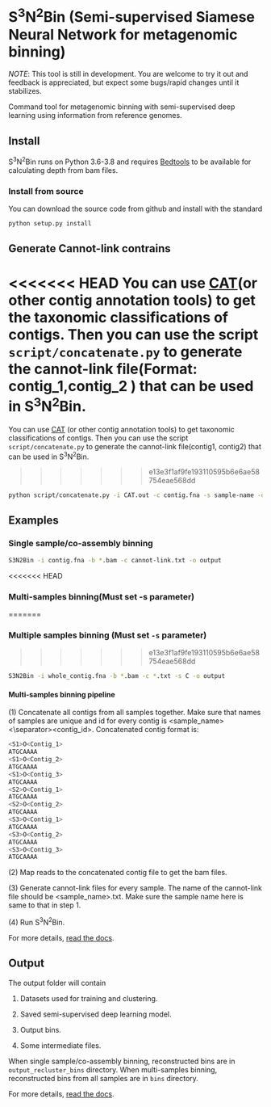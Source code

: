 # S<sup>3</sup>N<sup>2</sup>Bin (Semi-supervised Siamese Neural Network for metagenomic binning)


_NOTE_: This tool is still in development. You are welcome to try it out and
feedback is appreciated, but expect some bugs/rapid changes until it
stabilizes.

Command tool for metagenomic binning with semi-supervised deep learning using
information from reference genomes.

## Install

S<sup>3</sup>N<sup>2</sup>Bin runs on Python 3.6-3.8 and requires [Bedtools](https://github.com/arq5x/bedtools2) to be available for calculating depth from bam files.

### Install from source

You can download the source code from github and install with the standard

```bash
python setup.py install
```

## Generate Cannot-link contrains

<<<<<<< HEAD
  You can use [CAT](https://github.com/dutilh/CAT)(or other contig annotation tools) to get the taxonomic classifications of contigs. Then you can use the script `script/concatenate.py` to generate the cannot-link file(Format: contig_1,contig_2 ) that can be used in S<sup>3</sup>N<sup>2</sup>Bin. 
=======
You can use [CAT](https://github.com/dutilh/CAT) (or other contig annotation
tools) to get taxonomic classifications of contigs. Then you can use the script
`script/concatenate.py` to generate the cannot-link file(contig1, contig2)
that can be used in S<sup>3</sup>N<sup>2</sup>Bin.
>>>>>>> e13e3f1af9fe193110595b6e6ae58754eae568dd

```bash
python script/concatenate.py -i CAT.out -c contig.fna -s sample-name -o output
```

## Examples

### Single sample/co-assembly binning

```bash
S3N2Bin -i contig.fna -b *.bam -c cannot-link.txt -o output 
```

<<<<<<< HEAD
### Multi-samples binning(Must set -s parameter)
=======
### Multiple samples binning (Must set `-s` parameter)
>>>>>>> e13e3f1af9fe193110595b6e6ae58754eae568dd

```bash
S3N2Bin -i whole_contig.fna -b *.bam -c *.txt -s C -o output
```

#### Multi-samples binning pipeline

(1) Concatenate all contigs from all samples together. Make sure that names of samples are unique and id for every contig is <sample_name><\separator><contig_id>. Concatenated contig format is:

```bash
<S1>O<Contig_1>
ATGCAAAA
<S1>O<Contig_2>
ATGCAAAA
<S1>O<Contig_3>
ATGCAAAA
<S2>O<Contig_1>
ATGCAAAA
<S2>O<Contig_2>
ATGCAAAA
<S3>O<Contig_1>
ATGCAAAA
<S3>O<Contig_2>
ATGCAAAA
<S3>O<Contig_3>
ATGCAAAA
```

(2) Map reads to the concatenated contig file to get the bam files.

(3) Generate cannot-link files for every sample. The name of the cannot-link file should be <sample_name>.txt. Make sure the sample name here is same to that in step 1.

(4) Run S<sup>3</sup>N<sup>2</sup>Bin.

For more details, [read the docs](https://s3n2bin.readthedocs.io/en/latest/output/). 

## Output

The output folder will contain

1. Datasets used for training and clustering.

2. Saved semi-supervised deep learning model.

3. Output bins.

4. Some intermediate files.

When single sample/co-assembly binning, reconstructed bins are in `output_recluster_bins` directory. When multi-samples binning, reconstructed bins from all samples are in `bins` directory. 

For more details, [read the docs](https://s3n2bin.readthedocs.io/en/latest/output/). 


